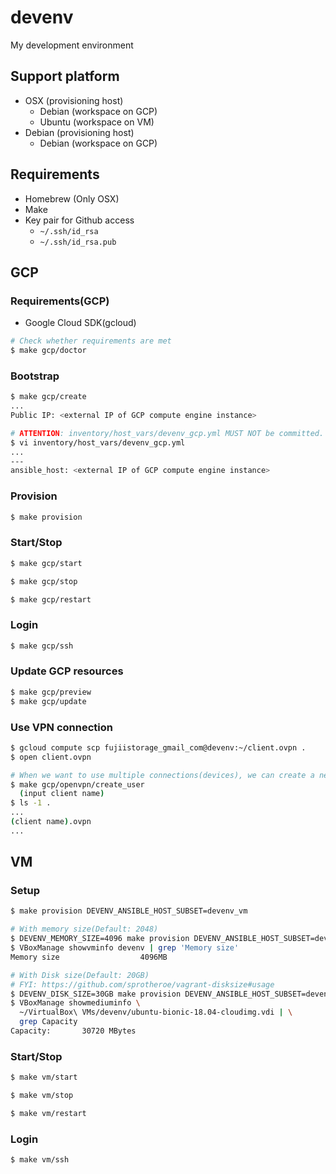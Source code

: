 # devenv

My development environment

## Support platform

- OSX (provisioning host)
   - Debian (workspace on GCP)
   - Ubuntu (workspace on VM)
- Debian (provisioning host)
   - Debian (workspace on GCP)

## Requirements

- Homebrew (Only OSX)
- Make
- Key pair for Github access
   - `~/.ssh/id_rsa`
   - `~/.ssh/id_rsa.pub`

## GCP

### Requirements(GCP)

- Google Cloud SDK(gcloud)

```bash
# Check whether requirements are met
$ make gcp/doctor
```

### Bootstrap

```bash
$ make gcp/create
...
Public IP: <external IP of GCP compute engine instance>

# ATTENTION: inventory/host_vars/devenv_gcp.yml MUST NOT be committed.
$ vi inventory/host_vars/devenv_gcp.yml
...
---
ansible_host: <external IP of GCP compute engine instance>
```

### Provision

```bash
$ make provision
```

### Start/Stop

```bash
$ make gcp/start

$ make gcp/stop

$ make gcp/restart
```

### Login

```bash
$ make gcp/ssh
```

### Update GCP resources

```bash
$ make gcp/preview
$ make gcp/update
```

### Use VPN connection

```bash
$ gcloud compute scp fujiistorage_gmail_com@devenv:~/client.ovpn .
$ open client.ovpn

# When we want to use multiple connections(devices), we can create a new user.
$ make gcp/openvpn/create_user
  (input client name)
$ ls -1 .
...
(client name).ovpn
...
```

## VM

### Setup

```bash
$ make provision DEVENV_ANSIBLE_HOST_SUBSET=devenv_vm

# With memory size(Default: 2048)
$ DEVENV_MEMORY_SIZE=4096 make provision DEVENV_ANSIBLE_HOST_SUBSET=devenv_vm
$ VBoxManage showvminfo devenv | grep 'Memory size'
Memory size                  4096MB

# With Disk size(Default: 20GB)
# FYI: https://github.com/sprotheroe/vagrant-disksize#usage
$ DEVENV_DISK_SIZE=30GB make provision DEVENV_ANSIBLE_HOST_SUBSET=devenv_vm
$ VBoxManage showmediuminfo \
  ~/VirtualBox\ VMs/devenv/ubuntu-bionic-18.04-cloudimg.vdi | \
  grep Capacity
Capacity:       30720 MBytes
```

### Start/Stop

```bash
$ make vm/start

$ make vm/stop

$ make vm/restart
```

### Login

```bash
$ make vm/ssh
```
